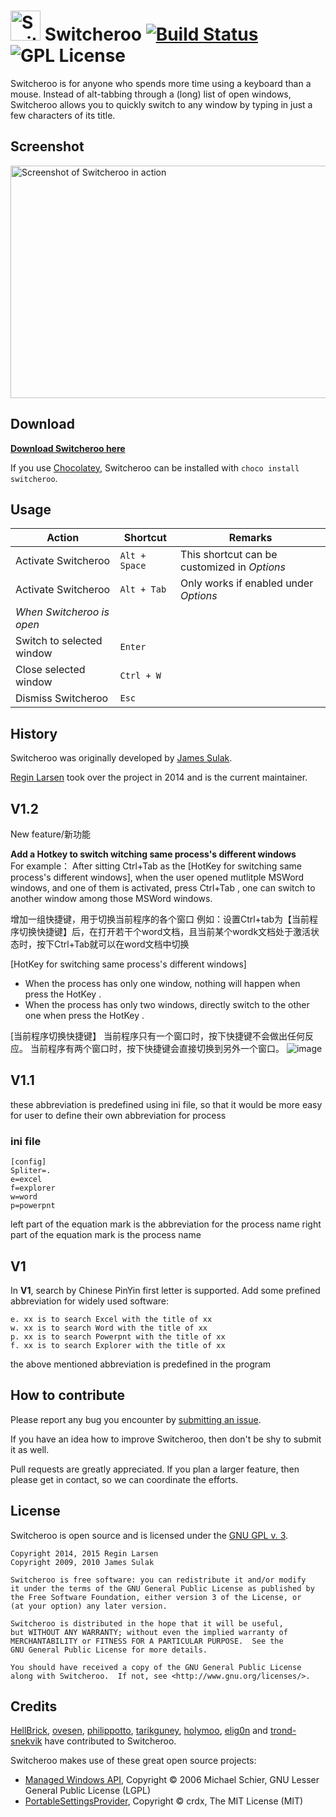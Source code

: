 <img src="logo.png" alt="Switcheroo" width="48px" height="48px"> Switcheroo  [![Build Status](https://img.shields.io/appveyor/ci/kvakulo/switcheroo.svg)](https://ci.appveyor.com/project/kvakulo/switcheroo) ![GPL License](https://img.shields.io/badge/license-GPL-brightgreen.svg)
==========

Switcheroo is for anyone who spends more time using a keyboard than a mouse.
Instead of alt-tabbing through a (long) list of open windows, Switcheroo allows
you to quickly switch to any window by typing in just a few characters of its title.

## Screenshot

<img src="screenshot.png" alt="Screenshot of Switcheroo in action" width="540px" height="372px">


Download
--------

**[Download Switcheroo here](https://github.com/kvakulo/Switcheroo/releases)**

If you use [Chocolatey](https://chocolatey.org), Switcheroo can be installed with `choco install switcheroo`.


Usage
-----

Action                         | Shortcut        | Remarks
------------------------------ | --------------- | ----------
Activate Switcheroo            | `Alt + Space`   | This shortcut can be customized in _Options_
Activate Switcheroo            | `Alt + Tab`     | Only works if enabled under _Options_
_When Switcheroo is open_      |                 |
Switch to selected window      | `Enter`         |
Close selected window          | `Ctrl + W`      |
Dismiss Switcheroo             | `Esc`           |



History
---------

Switcheroo was originally developed by [James Sulak](https://github.com/jsulak).

[Regin Larsen](https://github.com/kvakulo) took over the project in 2014 and is the current maintainer.

## V1.2
New feature/新功能

**Add a Hotkey to switch witching same process's different windows**  
 For example： After sitting Ctrl+Tab as the [HotKey for switching same process's different windows], when the user opened mutlitple MSWord windows, and one of them is activated, press Ctrl+Tab , one can switch to another window among those MSWord windows.

增加一组快捷键，用于切换当前程序的各个窗口
例如：设置Ctrl+tab为【当前程序切换快捷键】后，在打开若干个word文档，且当前某个wordk文档处于激活状态时，按下Ctrl+Tab就可以在word文档中切换

[HotKey for switching same process's different windows]
* When the process has only one window, nothing will happen when press the HotKey .
* When the process has only two windows, directly switch to the other one when press the HotKey .

[当前程序切换快捷键】
当前程序只有一个窗口时，按下快捷键不会做出任何反应。
当前程序有两个窗口时，按下快捷键会直接切换到另外一个窗口。
![image](https://user-images.githubusercontent.com/3627812/182014517-389c3a00-da0c-4dbc-9fd6-7d90f65a2797.png)

## V1.1
these abbreviation  is predefined  using ini file, so that it would be more easy for user to define their own abbreviation  for process

### ini file
```
[config]
Spliter=.
e=excel
f=explorer
w=word
p=powerpnt
```
left part of the equation mark is the abbreviation for the process name
right part of the equation mark is the process name

## V1
In **V1**, search by Chinese PinYin first letter is supported.
Add some prefined abbreviation for widely used software:
```
e. xx is to search Excel with the title of xx
w. xx is to search Word with the title of xx
p. xx is to search Powerpnt with the title of xx
f. xx is to search Explorer with the title of xx
```
the above mentioned abbreviation  is predefined in the program


How to contribute
-----------------

Please report any bug you encounter by [submitting an issue](https://github.com/kvakulo/Switcheroo/issues/new).

If you have an idea how to improve Switcheroo, then don't be shy to submit it as well.

Pull requests are greatly appreciated. If you plan a larger feature, then please get in contact, so we can coordinate the efforts.


License
-------

Switcheroo is open source and is licensed under the [GNU GPL v. 3](http://www.gnu.org/licenses/gpl.html).

```
Copyright 2014, 2015 Regin Larsen
Copyright 2009, 2010 James Sulak
 
Switcheroo is free software: you can redistribute it and/or modify
it under the terms of the GNU General Public License as published by
the Free Software Foundation, either version 3 of the License, or
(at your option) any later version.

Switcheroo is distributed in the hope that it will be useful,
but WITHOUT ANY WARRANTY; without even the implied warranty of
MERCHANTABILITY or FITNESS FOR A PARTICULAR PURPOSE.  See the
GNU General Public License for more details.
 
You should have received a copy of the GNU General Public License
along with Switcheroo.  If not, see <http://www.gnu.org/licenses/>.
```


Credits
-------

[HellBrick](https://github.com/HellBrick), [ovesen](https://github.com/ovesen), [philippotto](https://github.com/philippotto), [tarikguney](https://github.com/tarikguney), [holymoo](https://github.com/holymoo), [elig0n](https://github.com/elig0n) and [trond-snekvik](https://github.com/trond-snekvik) have contributed to Switcheroo.

Switcheroo makes use of these great open source projects:

* [Managed Windows API](http://mwinapi.sourceforge.net), Copyright © 2006 Michael Schier, GNU Lesser General Public License (LGPL)
* [PortableSettingsProvider](https://github.com/crdx/PortableSettingsProvider), Copyright © crdx, The MIT License (MIT)
